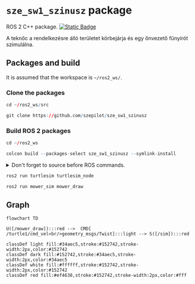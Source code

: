 # `sze_sw1_szinusz` package
ROS 2 C++ package.  [![Static Badge](https://img.shields.io/badge/ROS_2-Humble-34aec5)](https://docs.ros.org/en/humble/)

A teknőc a rendelkezésre álló területet körbejárja és egy őnvezető fűnyírót szimulálna.
## Packages and build

It is assumed that the workspace is `~/ros2_ws/`.

### Clone the packages
``` r
cd ~/ros2_ws/src
```
``` r
git clone https://github.com/szepilot/sze_sw1_szinusz
```

### Build ROS 2 packages
``` r
cd ~/ros2_ws
```
``` r
colcon build --packages-select sze_sw1_szinusz --symlink-install
```

<details>
<summary> Don't forget to source before ROS commands.</summary>

``` bash
source ~/ros2_ws/install/setup.bash
```
</details>

``` r
ros2 run turtlesim turtlesim_node

```

``` r
ros2 run mower_sim mower_draw

```

## Graph

``` mermaid
flowchart TD

U([/mower_draw]):::red -->  CMD[ /turtle1/cmd_vel<br/>geometry_msgs/Twist]:::light --> S([/sim]):::red

classDef light fill:#34aec5,stroke:#152742,stroke-width:2px,color:#152742  
classDef dark fill:#152742,stroke:#34aec5,stroke-width:2px,color:#34aec5
classDef white fill:#ffffff,stroke:#152742,stroke-width:2px,color:#152742
classDef red fill:#ef4638,stroke:#152742,stroke-width:2px,color:#fff
```
